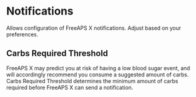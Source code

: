 # Notifications
Allows configuration of FreeAPS X notifications. Adjust based on your preferences. 

## Carbs Required Threshold
FreeAPS X may predict you at risk of having a low blood sugar event, and will accordingly recommend you consume a suggested amount of carbs. Carbs Required Threshold determines the minimum amount of carbs required before FreeAPS X can send a notification. 
